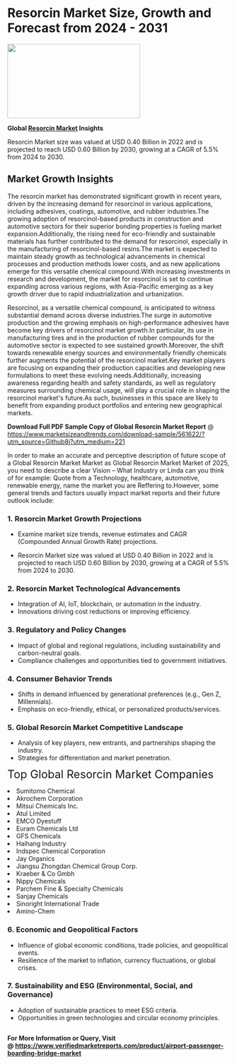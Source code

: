 <H1>Resorcin Market Size, Growth and Forecast from 2024 - 2031</H1><img class="aligncenter size-medium wp-image-584254" src="https://thirdeyenews.in/wp-content/uploads/2024/09/Global-Market-Research-300x168.jpeg" alt="" width="300" height="168" /><p><strong>Global&nbsp;<a href="https://www.marketsizeandtrends.com/download-sample/561622/?utm_source=Github8j?utm_medium=221">Resorcin Market</a> Insights</strong></p><p>Resorcin Market size was valued at USD 0.40 Billion in 2022 and is projected to reach USD 0.60 Billion by 2030, growing at a CAGR of 5.5% from 2024 to 2030.</p><p><h2>Market Growth Insights</h2> <p>The resorcin market has demonstrated significant growth in recent years, driven by the increasing demand for resorcinol in various applications, including adhesives, coatings, automotive, and rubber industries.The growing adoption of resorcinol-based products in construction and automotive sectors for their superior bonding properties is fueling market expansion.Additionally, the rising need for eco-friendly and sustainable materials has further contributed to the demand for resorcinol, especially in the manufacturing of resorcinol-based resins.The market is expected to maintain steady growth as technological advancements in chemical processes and production methods lower costs, and as new applications emerge for this versatile chemical compound.With increasing investments in research and development, the market for resorcinol is set to continue expanding across various regions, with Asia-Pacific emerging as a key growth driver due to rapid industrialization and urbanization.</p> <p>Resorcinol, as a versatile chemical compound, is anticipated to witness substantial demand across diverse industries.The surge in automotive production and the growing emphasis on high-performance adhesives have become key drivers of resorcinol market growth.In particular, its use in manufacturing tires and in the production of rubber compounds for the automotive sector is expected to see sustained growth.Moreover, the shift towards renewable energy sources and environmentally friendly chemicals further augments the potential of the resorcinol market.Key market players are focusing on expanding their production capacities and developing new formulations to meet these evolving needs.Additionally, increasing awareness regarding health and safety standards, as well as regulatory measures surrounding chemical usage, will play a crucial role in shaping the resorcinol market's future.As such, businesses in this space are likely to benefit from expanding product portfolios and entering new geographical markets.</p> <p><span class=""><strong>Download Full PDF Sample Copy of Global Resorcin Market Report</strong> @ <a href="https://www.marketsizeandtrends.com/download-sample/561622/?utm_source=Github8j?utm_medium=221" target="_blank">https://www.marketsizeandtrends.com/download-sample/561622/?utm_source=Github8j?utm_medium=221</a></span></p><p>In order to make an accurate and perceptive description of future scope of a Global&nbsp;Resorcin Market Market as Global&nbsp;Resorcin Market Market of 2025, you need to describe a clear Vision &ndash; What Industry or Linda can you think of for example: Quote from a Technology, healthcare, automotive, renewable energy, name the market you are Reffering to.However, some general trends and factors usually impact market reports and their future outlook include:</p><h3>1.&nbsp;<strong>Resorcin Market Growth Projections</strong></h3><ul><li>Examine market size trends, revenue estimates and CAGR (Compounded Annual Growth Rate) projections.</li><li><p>Resorcin Market size was valued at USD 0.40 Billion in 2022 and is projected to reach USD 0.60 Billion by 2030, growing at a CAGR of 5.5% from 2024 to 2030.</p></li></ul><h3>2.&nbsp;<strong>Resorcin Market Technological Advancements</strong></h3><ul><li>Integration of AI, IoT, blockchain, or automation in the industry.</li><li>Innovations driving cost reductions or improving efficiency.</li></ul><h3>3.&nbsp;<strong>Regulatory and Policy Changes</strong></h3><ul><li>Impact of global and regional regulations, including sustainability and carbon-neutral goals.</li><li>Compliance challenges and opportunities tied to government initiatives.</li></ul><h3>4.&nbsp;<strong>Consumer Behavior Trends</strong></h3><ul><li>Shifts in demand influenced by generational preferences (e.g., Gen Z, Millennials).</li><li>Emphasis on eco-friendly, ethical, or personalized products/services.</li></ul><h3>5.&nbsp;<strong>Global Resorcin Market Competitive Landscape</strong></h3><ul><li>Analysis of key players, new entrants, and partnerships shaping the industry.</li><li>Strategies for differentiation and market penetration.</li></ul><p data-pm-slice="1 1 []"><span style="color: inherit; font-family: inherit; font-size: 25px;">Top Global Resorcin Market Companies</span></p><div class="" data-test-id=""><p><li>Sumitomo Chemical</li><li> Akrochem Corporation</li><li> Mitsui Chemicals Inc.</li><li> Atul Limited</li><li> EMCO Dyestuff</li><li> Euram Chemicals Ltd</li><li> GFS Chemicals</li><li> Haihang Industry</li><li> Indspec Chemical Corporation</li><li> Jay Organics</li><li> Jiangsu Zhongdan Chemical Group Corp.</li><li> Kraeber & Co Gmbh</li><li> Nippy Chemicals</li><li> Parchem Fine & Specialty Chemicals</li><li> Sanjay Chemicals</li><li> Sinoright International Trade</li><li> Amino-Chem</li></p></div><h3>6.&nbsp;<strong>Economic and Geopolitical Factors</strong></h3><ul><li>Influence of global economic conditions, trade policies, and geopolitical events.</li><li>Resilience of the market to inflation, currency fluctuations, or global crises.</li></ul><h3>7.&nbsp;<strong>Sustainability and ESG (Environmental, Social, and Governance)</strong></h3><ul><li>Adoption of sustainable practices to meet ESG criteria.</li><li>Opportunities in green technologies and circular economy principles.</li></ul><h2><strong style="font-size: 14px;">For More Information or Query, Visit @&nbsp;</strong><a style="background-color: #ffffff; font-size: 14px;" href="https://www.marketsizeandtrends.com/report/resorcin-market/" target="_blank">https://www.verifiedmarketreports.com/product/airport-passenger-boarding-bridge-market</a></h2>